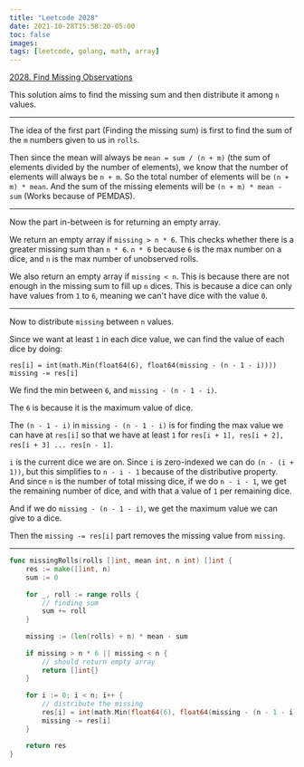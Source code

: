 ```yaml
---
title: "Leetcode 2028"
date: 2021-10-28T15:58:20-05:00
toc: false
images:
tags: [leetcode, golang, math, array]
---
```


[2028. Find Missing Observations](https://leetcode.com/problems/find-missing-observations/)

This solution aims to find the missing sum and then distribute it among `n` values.

***

The idea of the first part (Finding the missing sum) is first to find the sum of the `m` numbers given to us in `rolls`.

Then since the mean will always be `mean = sum / (n + m)` (the sum of elements divided by the number of elements), we know that the number of elements will always be `n + m`. So the total number of elements will be `(n + m) * mean`. And the sum of the missing elements will be `(n + m) * mean - sum` (Works because of PEMDAS).

***

Now the part in-between is for returning an empty array.

We return an empty array if `missing > n * 6`. This checks whether there is a greater missing sum than `n * 6`. `n * 6` because `6` is the max number on a dice, and `n` is the max number of unobserved rolls.

We also return an empty array if `missing < n`. This is because there are not enough in the missing sum to fill up `n` dices. This is because a dice can only have values from `1` to `6`, meaning we can't have dice with the value `0`.

***

Now to distribute `missing` between `n` values.

Since we want at least `1` in each dice value, we can find the value of each dice by doing:

```
res[i] = int(math.Min(float64(6), float64(missing - (n - 1 - i))))
missing -= res[i]
```

We find the min between `6`, and `missing - (n - 1 - i)`.

The `6` is because it is the maximum value of dice.

The `(n - 1 - i)` in `missing - (n - 1 - i)` is for finding the max value we can have at `res[i]` so that we have at least `1` for `res[i + 1], res[i + 2], res[i + 3] ... res[n - 1]`.

`i` is the current dice we are on. Since `i` is zero-indexed we can do `(n - (i + 1))`, but this simplifies to `n - i - 1` because of the distributive property. And since `n` is the number of total missing dice, if we do `n - i - 1`, we get the remaining number of dice, and with that a value of `1` per remaining dice.

And if we do `missing - (n - 1 - i)`, we get the maximum value we can give to a dice.

Then the `missing -= res[i]` part removes the missing value from `missing`.

***

``` go
func missingRolls(rolls []int, mean int, n int) []int {
    res := make([]int, n)
    sum := 0
    
    for _, roll := range rolls { 
        // finding sum
        sum += roll
    }
    
    missing := (len(rolls) + n) * mean - sum
    
    if missing > n * 6 || missing < n {
        // should return empty array
        return []int{}
    }
    
    for i := 0; i < n; i++ {
        // distribute the missing
        res[i] = int(math.Min(float64(6), float64(missing - (n - 1 - i))))
        missing -= res[i]
    }
    
    return res
}
```